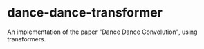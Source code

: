 # dance-dance-transformer
An implementation of the paper "Dance Dance Convolution", using transformers.
